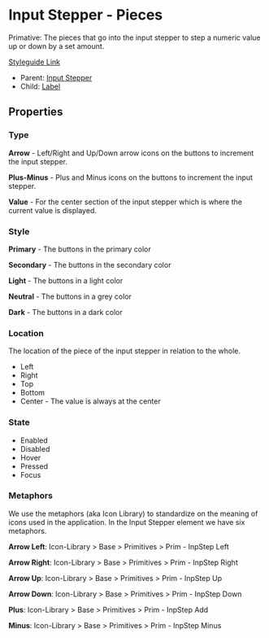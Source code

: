 # Input Stepper - Pieces

Primative: The pieces that go into the input stepper to step a numeric value up or down by a set amount.

[Styleguide Link](https://zpl.io/a7pK0qj)

- Parent: [Input Stepper](https://github.com/able-app/docs/blob/5a96c205429d6f9ca9bcbfa998a17c2596ca4a32/controls/%CE%B5%20elements/inputstepper/inputstepper.md)
- Child: [Label](https://github.com/able-app/docs/blob/5a96c205429d6f9ca9bcbfa998a17c2596ca4a32/controls/%CE%B5%20elements/label.md)

## Properties

### Type

**Arrow** - Left/Right and Up/Down arrow icons on the buttons to increment the input stepper.

**Plus-Minus** - Plus and Minus icons on the buttons to increment the input stepper.

**Value** - For the center section of the input stepper which is where the current value is displayed.

### Style

**Primary** - The buttons in the primary color

**Secondary** - The buttons in the secondary color

**Light** - The buttons in a light color

**Neutral** - The buttons in a grey color

**Dark** - The buttons in a dark color

### Location

The location of the piece of the input stepper in relation to the whole.

- Left
- Right
- Top
- Bottom
- Center - The value is always at the center

### State

- Enabled
- Disabled
- Hover
- Pressed
- Focus

### Metaphors

We use the metaphors (aka Icon Library) to standardize on the meaning of icons used in the application.  In the Input Stepper element we have six metaphors.

**Arrow Left**: Icon-Library > Base > Primitives > Prim - InpStep Left

**Arrow Right**: Icon-Library > Base > Primitives > Prim - InpStep Right

**Arrow Up**: Icon-Library > Base > Primitives > Prim - InpStep Up

**Arrow Down**: Icon-Library > Base > Primitives > Prim - InpStep Down

**Plus**: Icon-Library > Base > Primitives > Prim - InpStep Add

**Minus**: Icon-Library > Base > Primitives > Prim - InpStep Minus
